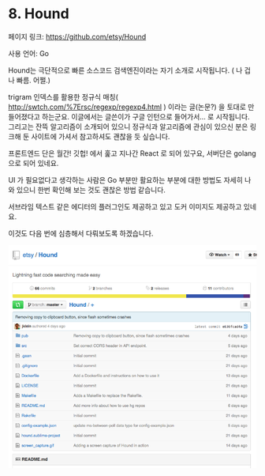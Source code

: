 # 8. Hound

페이지 링크: https://github.com/etsy/Hound

사용 언어: Go

Hound는 극단적으로 빠른 소스코드 검색엔진이라는 자기 소개로 시작됩니다. ( 나 겁나 빠름. 어쩔.) 

trigram 인덱스를 활용한 정규식 매칭( http://swtch.com/%7Ersc/regexp/regexp4.html ) 이라는 글(논문?) 을 토대로 만들어졌다고 하는군요. 이글에서는 글쓴이가 구글 인턴으로 들어가서… 로 시작됩니다. 그리고는 잔뜩 알고리즘이 소개되어 있으니 정규식과 알고리즘에 관심이 있으신 분은 링크해 둔 사이트에 가셔서 참고하셔도 괜찮을 듯 싶습니다.

프론트엔드 단은 월간! 깃헙! 에서 훑고 지나간 React 로 되어 있구요, 서버단은 golang으로 되어 있네요.

UI 가 필요없다고 생각하는 사람은 Go 부분만 활요하는 부분에 대한 방법도 자세히 나와 있으니 한번 확인해 보는 것도 괜찮은 방법 같습니다.

서브라임 텍스트 같은 에디터의 플러그인도 제공하고 있고 도커 이미지도 제공하고 있네요.

이것도 다음 번에 심층해서 다뤄보도록 하겠습니다.

![이미지1](../img/002-08.png)
